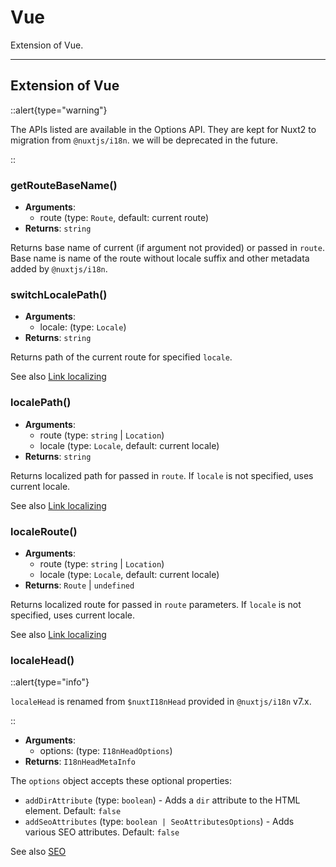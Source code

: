 # Vue

Extension of Vue.

---

## Extension of Vue

::alert{type="warning"}

The APIs listed are available in the Options API. They are kept for Nuxt2 to migration from `@nuxtjs/i18n`. we will be deprecated in the future.

::

### getRouteBaseName()

- **Arguments**:
  - route (type: `Route`, default: current route)
- **Returns**: `string`

Returns base name of current (if argument not provided) or passed in `route`. Base name is name of the route without locale suffix and other metadata added by `@nuxtjs/i18n`.

### switchLocalePath()

- **Arguments**:
  - locale: (type: `Locale`)
- **Returns**: `string`

Returns path of the current route for specified `locale`.

See also [Link localizing](/getting-started/basic-usage)

### localePath()

- **Arguments**:
  - route (type: `string` | `Location`)
  - locale (type: `Locale`, default: current locale)
- **Returns**: `string`

Returns localized path for passed in `route`. If `locale` is not specified, uses current locale.

See also [Link localizing](/getting-started/basic-usage)

### localeRoute()

- **Arguments**:
  - route (type: `string` | `Location`)
  - locale (type: `Locale`, default: current locale)
- **Returns**: `Route` | `undefined`

Returns localized route for passed in `route` parameters. If `locale` is not specified, uses current locale.

See also [Link localizing](/getting-started/basic-usage)

### localeHead()

::alert{type="info"}

`localeHead` is renamed from `$nuxtI18nHead` provided in `@nuxtjs/i18n` v7.x.

::

- **Arguments**:
  - options: (type: `I18nHeadOptions`)
- **Returns**: `I18nHeadMetaInfo`

The `options` object accepts these optional properties:

- `addDirAttribute` (type: `boolean`) - Adds a `dir` attribute to the HTML element. Default: `false`
- `addSeoAttributes` (type: `boolean | SeoAttributesOptions`) - Adds various SEO attributes. Default: `false`

See also [SEO](/guide/seo)
